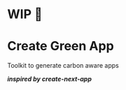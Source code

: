 # WIP :construction:

# Create Green App

Toolkit to generate carbon aware apps

**_inspired by create-next-app_**
